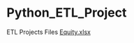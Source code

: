 # Python_ETL_Project
ETL Projects Files
[Equity.xlsx](https://github.com/user-attachments/files/20939446/Equity.xlsx)
